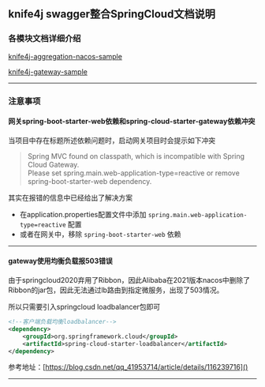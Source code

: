 ## knife4j swagger整合SpringCloud文档说明 

### 各模块文档详细介绍
[knife4j-aggregation-nacos-sample](./knife4j-aggregation-nacos-sample/README.md)

[knife4j-gateway-sample](./knife4j-gateway-sample/README.md)

---
### 注意事项
#### 网关spring-boot-starter-web依赖和spring-cloud-starter-gateway依赖冲突
当项目中存在标题所述依赖问题时，启动网关项目时会提示如下冲突
> Spring MVC found on classpath, which is incompatible with Spring Cloud Gateway.</br>
Please set spring.main.web-application-type=reactive or remove spring-boot-starter-web dependency.

其实在报错的信息中已经给出了解决方案

- 在application.properties配置文件中添加 `spring.main.web-application-type=reactive` 配置
- 或者在网关中，移除 `spring-boot-starter-web` 依赖

---

#### gateway使用均衡负载报503错误

由于springcloud2020弃用了Ribbon，因此Alibaba在2021版本nacos中删除了Ribbon的jar包，因此无法通过lb路由到指定微服务，出现了503情况。

所以只需要引入springcloud loadbalancer包即可

```xml
<!--客户端负载均衡loadbalancer-->
<dependency>
	<groupId>org.springframework.cloud</groupId>
	<artifactId>spring-cloud-starter-loadbalancer</artifactId>
</dependency>
```

参考地址：[https://blog.csdn.net/qq_41953714/article/details/116239716]()

---